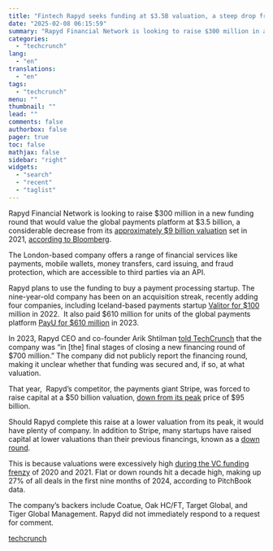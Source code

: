 ```yaml
---
title: "Fintech Rapyd seeks funding at $3.5B valuation, a steep drop from $9B"
date: "2025-02-08 06:15:59"
summary: "Rapyd Financial Network is looking to raise $300 million in a new funding round that would value the global payments platform at $3.5 billion, a considerable decrease from its approximately $9 billion valuation set in 2021, according to Bloomberg. The London-based company offers a range of financial services like payments,..."
categories:
  - "techcrunch"
lang:
  - "en"
translations:
  - "en"
tags:
  - "techcrunch"
menu: ""
thumbnail: ""
lead: ""
comments: false
authorbox: false
pager: true
toc: false
mathjax: false
sidebar: "right"
widgets:
  - "search"
  - "recent"
  - "taglist"
---
```


Rapyd Financial Network is looking to raise $300 million in a new funding round that would value the global payments platform at $3.5 billion, a considerable decrease from its [approximately $9 billion valuation](https://techcrunch.com/2021/08/03/rapyd-raises-300m-on-8-75b-valuation-as-fintech-as-a-service-continues-to-boom/) set in 2021, [according to Bloomberg](https://www.bloomberg.com/news/articles/2025-02-07/fintech-startup-rapyd-faces-steep-valuation-cut-in-new-deal-talks).

The London-based company offers a range of financial services like payments, mobile wallets, money transfers, card issuing, and fraud protection, which are accessible to third parties via an API.

Rapyd plans to use the funding to buy a payment processing startup. The nine-year-old company has been on an acquisition streak, recently adding four companies, including Iceland-based payments startup [Valitor for $100](https://www.rapyd.net/company/news/press-releases/rapyd-to-acquire-valitor-expanding-access-to-global-payments/) million in 2022.  It also paid $610 million for units of the global payments platform [PayU for $610 million](https://techcrunch.com/2023/07/31/rapyd-acquires-a-piece-of-payu-from-prosus-for-610m-to-scale-its-fintech-as-a-service-platform/) in 2023.

In 2023, Rapyd CEO and co-founder Arik Shtilman [told TechCrunch](https://techcrunch.com/2023/07/31/rapyd-acquires-a-piece-of-payu-from-prosus-for-610m-to-scale-its-fintech-as-a-service-platform/) that the company was “in [the] final stages of closing a new financing round of $700 million.” The company did not publicly report the financing round, making it unclear whether that funding was secured and, if so, at what valuation.

That year,  Rapyd’s competitor, the payments giant Stripe, was forced to raise capital at a $50 billion valuation, [down from its peak](https://techcrunch.com/2023/03/15/stripe-now-valued-at-50b-following-6-5b-raise/) price of $95 billion.

Should Rapyd complete this raise at a lower valuation from its peak, it would have plenty of company. In addition to Stripe, many startups have raised capital at lower valuations than their previous financings, known as a [down round](https://techcrunch.com/2024/11/09/vcs-on-how-to-survive-and-thrive-after-a-down-round/).

This is because valuations were excessively high [during the VC funding frenzy](https://techcrunch.com/podcast/ais-100-billion-impact-2024s-venture-capital-surge-and-the-road-ahead-for-startups/) of 2020 and 2021. Flat or down rounds hit a decade high, making up 27% of all deals in the first nine months of 2024, according to PitchBook data.

The company’s backers include Coatue, Oak HC/FT, Target Global, and Tiger Global Management. Rapyd did not immediately respond to a request for comment.

[techcrunch](https://techcrunch.com/2025/02/07/fintech-rapyd-seeks-funding-at-3-5b-valuation-a-steep-drop-from-9b/)
